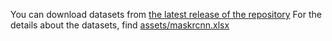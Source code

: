 You can download datasets from [the latest release of the repository](https://github.com/nearthlab/image-segmentation/releases)
For the details about the datasets, find [assets/maskrcnn.xlsx](https://github.com/nearthlab/image-segmentation/blob/master/assets/maskrcnn.xlsx)
